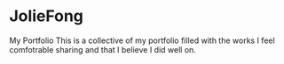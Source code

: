# JolieFong
My Portfolio
This is a collective of my portfolio filled with the works I feel comfotrable sharing and that I believe I did well on.
